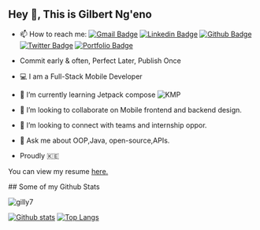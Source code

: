 ## Hey 👋, This is Gilbert Ng'eno
- 📫 How to reach me: 
 [![Gmail Badge](https://img.shields.io/badge/-ngenogilbert07@gmail.com-c14438?style=flat&logo=Gmail&logoColor=white&link=mailto:ngenogilbert07@gmail.com)](mailto:ngenogilbert07@gmail.com) 
[![Linkedin Badge](https://img.shields.io/badge/-gilbertngenob4290b143-0072b1?style=flat&logo=Linkedin&logoColor=white&link=https://www.linkedin.com/in/gilbertngenob4290b143/)](https://www.linkedin.com/in/gilbertngenob4290b143/) [![Github Badge](https://img.shields.io/badge/-gilly7-grey?style=flat&logo=github&logoColor=white&link=https://github.com/gilly7/)](https://www.github.com/gilly7/) [![Twitter Badge](https://img.shields.io/badge/-gilbert4_real-00acee?style=flat&logo=twitter&logoColor=white&link=https://twitter.com/gilbert4_real/)](https://www.twitter.com/gilbert4_real/) [![Portfolio Badge](https://img.shields.io/badge/portfolio-web-blue?style=flat&link=ngeno.netlify.app/)](ngeno.netlify.app/) 

- Commit early & often, Perfect Later, Publish Once

- 💻  I am a Full-Stack Mobile Developer
- 🌱 I’m currently learning Jetpack compose ![KMP](https://img.shields.io/badge/KMP-Kotlin%20Mutliplatform-%23B75EA4)
- 👯 I’m looking to collaborate on Mobile frontend and backend design.
- 🤔 I’m looking to connect with teams and internship oppor.
- 💬 Ask me about OOP,Java, open-source,APIs.
-  Proudly :kenya:   
</p><p align='left'> You can view my resume <a href='https://drive.google.com/file/d/1grY3mvElXn4gPpOwgcOWf4GBEmP1r7wo/view?usp=sharing ' target=_blank><u>here</u>.</a></p>
## Some of my Github Stats
<p align=left> <img src=https://komarev.com/ghpvc/?username=gilly7 alt=gilly7 /> </p>

[![Github stats](https://github-readme-stats.vercel.app/api?username=gilly7&show_icons=true&include_all_commits=true)](https://github.com/gilly7/github-readme-stats)
[![Top Langs](https://github-readme-stats.vercel.app/api/top-langs/?username=gilly7&layout=compact)](https://github.com/gilly7/github-readme-stats)

<!--
**gilly7/gilly7** is a ✨ _special_ ✨ repository because its `README.md` (this file) appears on your GitHub profile.

Here are some ideas to get you started:

- 🔭 I’m currently working on ...
- 🌱 I’m currently learning ...
- 👯 I’m looking to collaborate on ...
- 🤔 I’m looking for help with ...
- 💬 Ask me about ...
- 📫 How to reach me: ...
- 😄 Pronouns: ...
- ⚡ Fun fact: ...
-->
